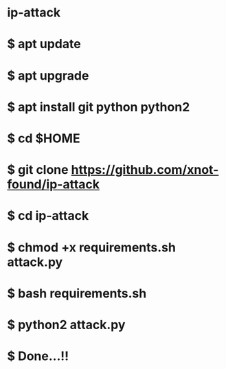 # ip-attack


# $ apt update

# $ apt upgrade

# $ apt install git python python2

# $ cd $HOME

# $ git clone https://github.com/xnot-found/ip-attack

# $ cd ip-attack

# $ chmod +x requirements.sh attack.py

# $ bash requirements.sh

# $ python2 attack.py

# $ Done...!!
